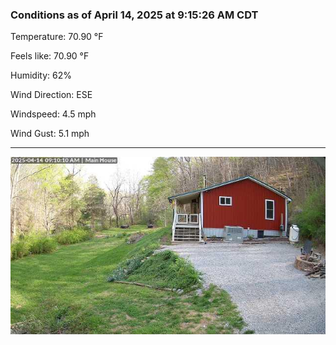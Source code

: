 ### Conditions as of April 14, 2025 at 9:15:26 AM CDT 

Temperature: 70.90 &deg;F

Feels like: 70.90 &deg;F

Humidity: 62%

Wind Direction: ESE

Windspeed: 4.5 mph

Wind Gust: 5.1 mph

---

<img src="./images/latest.jpeg"/>

